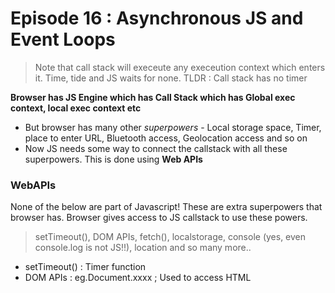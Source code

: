 # Episode 16 : Asynchronous JS and Event Loops

> Note that call stack will execeute any execeution context which enters it. Time, tide and JS waits for none. TLDR : Call stack has no timer

**Browser has JS Engine which has Call Stack which has Global exec context, local exec context etc**
- But browser has many other *superpowers* - Local storage space, Timer, place to enter URL, Bluetooth access, Geolocation access and so on
- Now JS needs some way to connect the callstack with all these superpowers. This is done using **Web APIs**

### WebAPIs
None of the below are part of Javascript! These are extra superpowers that browser has. Browser gives access to JS callstack to use these powers.
> setTimeout(), DOM APIs, fetch(), localstorage, console (yes, even console.log is not JS!!), location and so many more..

- setTimeout() : Timer function 
- DOM APIs : eg.Document.xxxx ; Used to access HTML <html><script><body>..... DOM tree. (Document Object Manipulation)
- fetch() : Used to make connection with external servers eg. Netflix servers etc.

We get all these inside call stack through *global object* ie. **window**
- Use window keyword like : window.setTimeout(), window.localstorage, window.console.log() to log something inside console. 
- As window is global obj, and all the above functions are present in global object, we don't explicity write *window* but it is implied

### Workflow

```
// First a GEC is created and put inside call stack. 
console.log("Start"); // this calls the console web api (through window) which in turn actually modifies values in console. 

setTimeout(function cb() {  //this calls the setT web api which gives access to timer feature. It stores the callback cb() and starts timer.  
  console.log("Callback");
 }, 5000);
 
console.log("End"); // calls console api and logs in console window. After this GEC pops from call stack. 

```
- While all this is happening, the timer is constantly ticking. After it becomes 0, the callback cb() has to run. 
- Now we need this cb to go into call stack. Only then will it be executed. For this we need **event loop and Callback queue**

### Event Loops and Callback Queue
- cb() cannot simply directly go to callstack to be execeuted. It goes through the callback queue when timer expires. 
- Event loop checks the callback queue, and if it has element puts it into call stack. It is a *gate keeper*
- Now cb() in callstack is run. Console API is used and log printed

Final console output:
 
> Start

> End

> Callback

### Same happens for any other event as well (Click, Hover etc). This is the basic workflow.

```
console.log("Start"); 
document. getElementById("btn").addEventListener("click", function cb() { // cb() registered inside webapi environment and event(click) attached to it. ie.
// REGISTERING CALLBACK AND ATTACHING EVENT TO IT. 
  console.log("Callback");
});
 
console.log("End"); // calls console api and logs in console window. After this GEC pops from call stack. 

```
In above code, even after console prints "Start" and "End" and pops GEC out, **the eventListener stays in webapi env**(with hope that user may click it
some day) until explicitly removed, or the browser is closed.

### Why need callback queue? 
- Why can't event loop directly take cb() and put it in callstack?  Suppose user clciks button x6 times. So 6 cb() are put inside callback queue.
- Event loop sees if call stack is empty/has space and whether callback queue is not empty(6 elements here). 
- Elements of callback queue popped off, put in callstack, executed and then popped off from call stack.

### fetch() works a bit different than the rest
```
console.log("Start"); // this calls the console web api (through window) which in turn actually modifies values in console. 

setTimeout(function cbT() { 
  console.log("CB Timeout");
 }, 5000);
 
 fetch("https://api.netflix.com").then(function cbF() {
  console.log("CB Netflix");
 });
 
console.log("End"); 

```
- Same steps for everything before fetch() in above code. 
- fetch registers cbF into webapi environment along with existing cbT. 
- cbT is waiting for 5000ms to end so that it can be put inside callback queue. cbF is waiting for data to be returned from Netflix servers. 
- fetch requests data from Netflix servers, and get data back and now cbF ready to be executed. 
**We have something called a Microtask Queue**
- It is exactly same as Callback queue, but it has higher priority. Functions in Microtask Q are executed earlier than Callback Q. 
- cbF goes inside the Microtask Q and not callback Q. Once call stack is empty, Event loop gives chance for elements in **both** Microtask Queue and 
Callback Queue to enter Call Stack. 

- In console, first *Start* and *End* are printed in console. First cbF goes in callstack and "CB Netflix" is printed. cbF popped from callstack
- Next cbT is removed from callback Q, put in Call Stack, "CB Timeout" is printed, and cbT removed from callstack.

### What enters the Microtask Queue ?
- All the callback functions that come through *promises* go in microtask Q. 
- **Mutation Observer :** Keeps on checking whether there is mutation in DOM tree or not, and if there, then it execeutes some callback function. 
- Callback functions that come through *promises and mutation observer* go inside Microtask Queue. 
- All the rest goes inside **Callback Queue aka. Task Queue**

- If the task in microtask Queue keeps creating new tasks in the queue, element in callback queue never gets chance to be run. This is called **starvation**









